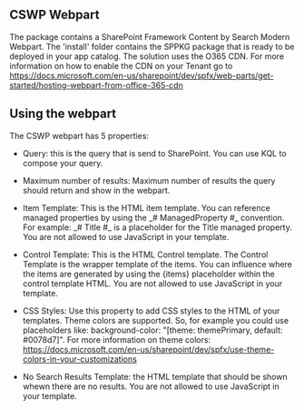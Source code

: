 ## CSWP Webpart

The package contains a SharePoint Framework Content by Search Modern Webpart. The 'install' folder contains the SPPKG package that is ready to be deployed in your app catalog. The solution uses the O365 CDN. For more information on how to enable the CDN on your Tenant go to https://docs.microsoft.com/en-us/sharepoint/dev/spfx/web-parts/get-started/hosting-webpart-from-office-365-cdn

## Using the webpart

The CSWP webpart has 5 properties:

- Query: this is the query that is send to SharePoint. You can use KQL to compose your query.

- Maximum number of results: Maximum number of results the query should return and show in the webpart.

- Item Template: This is the HTML item template. You can reference managed properties by using the \_# ManagedProperty #\_ convention. For example: \_# Title #\_ is a placeholder for the Title managed property. You are not allowed to use JavaScript in your template.

- Control Template: This is the HTML Control template. The Control Template is the wrapper template of the items. You can influence where the items are generated by using the {items} placeholder within the control template HTML. You are not allowed to use JavaScript in your template.

- CSS Styles: Use this property to add CSS styles to the HTML of your templates. Theme colors are supported. So, for example you could use placeholders like: background-color: "[theme: themePrimary, default: #0078d7]". For more information on theme colors: https://docs.microsoft.com/en-us/sharepoint/dev/spfx/use-theme-colors-in-your-customizations

- No Search Results Template: the HTML template that should be shown whewn there are no results. You are not allowed to use JavaScript in your template.
